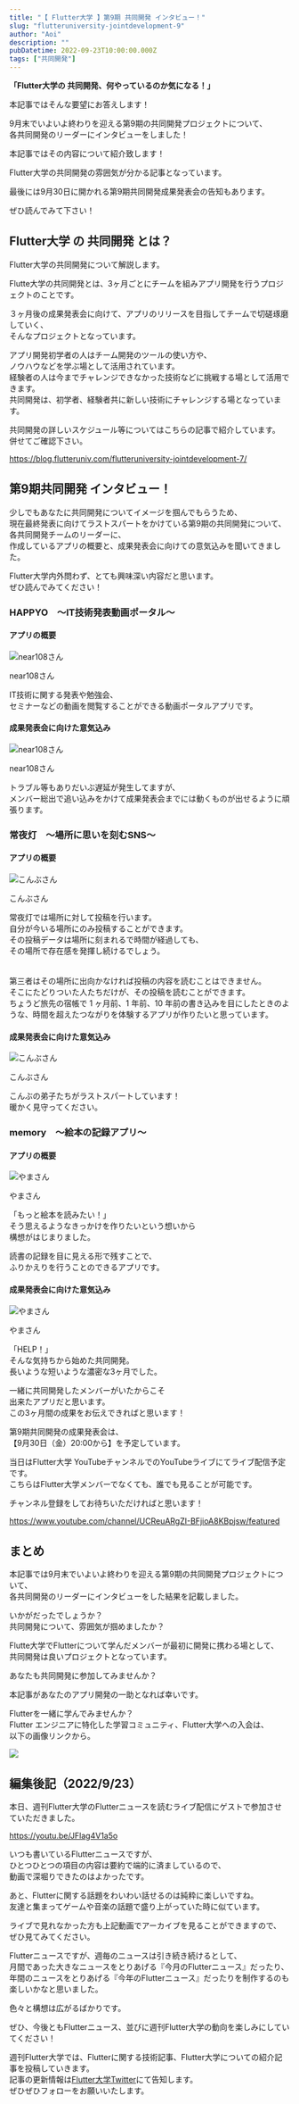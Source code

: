 ```yaml
---
title: "【 Flutter大学 】第9期 共同開発 インタビュー！"
slug: "flutteruniversity-jointdevelopment-9"
author: "Aoi"
description: ""
pubDatetime: 2022-09-23T10:00:00.000Z
tags: ["共同開発"]
---
```


**「Flutter大学の 共同開発、何やっているのか気になる！」**

本記事ではそんな要望にお答えします！

9月末でいよいよ終わりを迎える第9期の共同開発プロジェクトについて、  
各共同開発のリーダーにインタビューをしました！

本記事ではその内容について紹介致します！

Flutter大学の共同開発の雰囲気が分かる記事となっています。

最後には9月30日に開かれる第9期共同開発成果発表会の告知もあります。

ぜひ読んでみて下さい！

## Flutter大学 の 共同開発 とは？

Flutter大学の共同開発について解説します。

Flutte大学の共同開発とは、3ヶ月ごとにチームを組みアプリ開発を行うプロジェクトのことです。

３ヶ月後の成果発表会に向けて、アプリのリリースを目指してチームで切磋琢磨していく、  
そんなプロジェクトとなっています。

アプリ開発初学者の人はチーム開発のツールの使い方や、  
ノウハウなどを学ぶ場として活用されています。  
経験者の人は今までチャレンジできなかった技術などに挑戦する場として活用できます。  
共同開発は、初学者、経験者共に新しい技術にチャレンジする場となっています。

共同開発の詳しいスケジュール等についてはこちらの記事で紹介しています。  
併せてご確認下さい。

https://blog.flutteruniv.com/flutteruniversity-jointdevelopment-7/

## 第9期共同開発 インタビュー！

少しでもあなたに共同開発についてイメージを掴んでもらうため、  
現在最終発表に向けてラストスパートをかけている第9期の共同開発について、  
各共同開発チームのリーダーに、  
作成しているアプリの概要と、成果発表会に向けての意気込みを聞いてきました。

Flutter大学内外問わず、とても興味深い内容だと思います。  
ぜひ読んでみてください！

### HAPPYO　〜IT技術発表動画ポータル〜

#### アプリの概要

![near108さん](https://blog.flutteruniv.com/wp-content/themes/cocoon-master/images/man.png)

near108さん

IT技術に関する発表や勉強会、  
セミナーなどの動画を閲覧することができる動画ポータルアプリです。

#### 成果発表会に向けた意気込み

![near108さん](https://blog.flutteruniv.com/wp-content/themes/cocoon-master/images/man.png)

near108さん

トラブル等もありだいぶ遅延が発生してますが、  
メンバー総出で追い込みをかけて成果発表会までには動くものが出せるように頑張ります。

### 常夜灯　〜場所に思いを刻むSNS〜

#### アプリの概要

![こんぶさん](https://blog.flutteruniv.com/wp-content/themes/cocoon-master/images/man.png)

こんぶさん

常夜灯では場所に対して投稿を行います。  
自分が今いる場所にのみ投稿することができます。  
その投稿データは場所に刻まれるで時間が経過しても、  
その場所で存在感を発揮し続けるでしょう。  
　

第三者はその場所に出向かなければ投稿の内容を読むことはできません。  
そこにたどりついた人たちだけが、その投稿を読むことができます。  
ちょうど旅先の宿帳で 1 ヶ月前、1 年前、10 年前の書き込みを目にしたときのような、時間を超えたつながりを体験するアプリが作りたいと思っています。

#### 成果発表会に向けた意気込み

![こんぶさん](https://blog.flutteruniv.com/wp-content/themes/cocoon-master/images/man.png)

こんぶさん

こんぶの弟子たちがラストスパートしています！  
暖かく見守ってください。

### memory　〜絵本の記録アプリ〜

#### アプリの概要

![やまさん](https://blog.flutteruniv.com/wp-content/themes/cocoon-master/images/woman.png)

やまさん

「もっと絵本を読みたい！」  
そう思えるようなきっかけを作りたいという想いから  
構想がはじまりました。

読書の記録を目に見える形で残すことで、  
ふりかえりを行うことのできるアプリです。

#### 成果発表会に向けた意気込み

![やまさん](https://blog.flutteruniv.com/wp-content/themes/cocoon-master/images/woman.png)

やまさん

「HELP！」  
そんな気持ちから始めた共同開発。  
長いような短いような濃密な3ヶ月でした。

一緒に共同開発したメンバーがいたからこそ  
出来たアプリだと思います。  
この3ヶ月間の成果をお伝えできればと思います！

第9期共同開発の成果発表会は、  
【9月30日（金）20:00から】を予定しています。

当日はFlutter大学 YouTubeチャンネルでのYouTubeライブにてライブ配信予定です。  
こちらはFlutter大学メンバーでなくても、誰でも見ることが可能です。

チャンネル登録をしてお待ちいただければと思います！

https://www.youtube.com/channel/UCReuARgZI-BFjioA8KBpjsw/featured

## まとめ

本記事では9月末でいよいよ終わりを迎える第9期の共同開発プロジェクトについて、  
各共同開発のリーダーにインタビューをした結果を記載しました。

いかがだったでしょうか？  
共同開発について、雰囲気が掴めましたか？

Flutte大学でFlutterについて学んだメンバーが最初に開発に携わる場として、  
共同開発は良いプロジェクトとなっています。

あなたも共同開発に参加してみませんか？

本記事があなたのアプリ開発の一助となれば幸いです。

Flutterを一緒に学んでみませんか？  
Flutter エンジニアに特化した学習コミュニティ、Flutter大学への入会は、  
以下の画像リンクから。

[![](https://blog.flutteruniv.com/wp-content/uploads/2022/07/Flutter大学バナー.png)](//flutteruniv.com)

## 編集後記（2022/9/23）

本日、週刊Flutter大学のFlutterニュースを読むライブ配信にゲストで参加させていただきました。

https://youtu.be/JFlag4V1a5o

いつも書いているFlutterニュースですが、  
ひとつひとつの項目の内容は要約で端的に済ましているので、  
動画で深堀りできたのはよかったです。

あと、Flutterに関する話題をわいわい話せるのは純粋に楽しいですね。  
友達と集まってゲームや音楽の話題で盛り上がっていた時に似ています。

ライブで見れなかった方も上記動画でアーカイブを見ることができますので、  
ぜひ見てみてください。

Flutterニュースですが、週毎のニュースは引き続き続けるとして、  
月間であった大きなニュースをとりあげる『今月のFlutterニュース』だったり、  
年間のニュースをとりあげる『今年のFlutterニュース』だったりを制作するのも  
楽しいかなと思いました。

色々と構想は広がるばかりです。

ぜひ、今後ともFlutterニュース、並びに週刊Flutter大学の動向を楽しみにしていてください！

週刊Flutter大学では、Flutterに関する技術記事、Flutter大学についての紹介記事を投稿していきます。  
記事の更新情報は[Flutter大学Twitter](https://twitter.com/FlutterUniv)にて告知します。  
ぜひぜひフォローをお願いいたします。